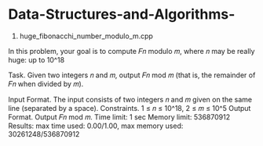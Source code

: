 # Data-Structures-and-Algorithms-

1. huge_fibonacchi_number_modulo_m.cpp

In this problem, your goal is to compute 𝐹𝑛 modulo 𝑚, where 𝑛 may be really huge: up to 10^18

<p>Task. Given two integers 𝑛 and 𝑚, output 𝐹𝑛 mod 𝑚 (that is, the remainder of 𝐹𝑛 when divided by 𝑚).</p>
Input Format. The input consists of two integers 𝑛 and 𝑚 given on the same line (separated by a space). 
Constraints. 1 ≤ 𝑛 ≤ 10^18, 2 ≤ 𝑚 ≤ 10^5
Output Format. Output 𝐹𝑛 mod 𝑚.
Time limit: 1 sec
Memory limit: 536870912
Results: max time used: 0.00/1.00, max memory used: 30261248/536870912
